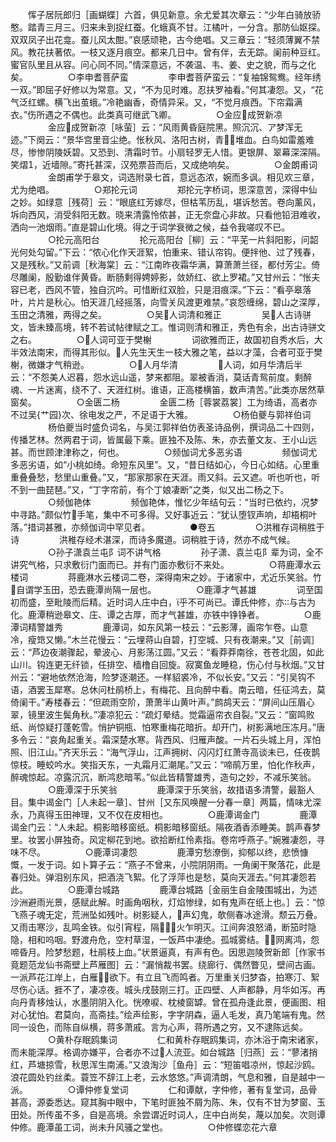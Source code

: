 <!-- { "loadSidebar": true } -->
　　恽子居阮郎归［画蝴蝶］六首，俱见新意。余尤爱其次章云：“少年白骑放骄憨。踏青三月三。归来未到捉红蚕。化蛾真不甘。江橘叶，一分含。那防仙妪探。双双凤子出花龛。蚕儿风太酣。”哀感顽艳，古今绝唱。又三章云：“轻须薄翼不禁风。教花扶著侬。一枝又逐月痕空。都来几日中。曾有伴，去无踪。阑前种豆红。蜜官队里且从容。问心同不同。”情深意远，不袭温、韦、姜、史之貌，而与之化矣。
　　
　　○李申耆菩萨蛮
　　
　　李申耆菩萨蛮云：“复袖锦鸳鸯。经年绣一双。”即屈子好修以为常意。又，“不为见时难。忍扶罗袖看。”何其凄怨。又，“花气泛红螺。横飞出茧蛾。”冷艳幽香，奇情异采。又，“不觉月痕西。下帘霜满衣。”伤所遇之不偶也。此类真可继武飞卿。
　　
　　○金应成贺新凉
　　
　　金应成贺新凉［咏萤］云：“风雨黄昏庭院黑。照沉沉、ア梦浑无迹。”下阕云：“景华宫里音尘绝。怅秋风、洛阳古树，青堆血。白鸟如雷羞难尽，惨惨阴陵妖碧。又恐到、清霜时节。小扇轻罗无人惜。更银屏、翠幕深深隔。笑熠，近墙隙。”寄托甚深，汉苑票苔而后，又成绝响矣。
　　
　　○金朗甫词
　　
　　金朗甫学于皋文，词选附录七首，意远态浓，婉而多讽。相见欢三章，尤为绝唱。
　　
　　○郑抡元词
　　
　　郑抡元字桥词，思深意苦，深得中仙之妙。如绿意［残荷］云：“眼底红芳嫁尽，但枯苇历乱，堪诉愁苦。卷向薰风，坼向西风，消受斜阳无数。晓来清露怜侬甚，正无奈盘心非故。只看他铅泪难收，洒向一池烟雨。”直是碧山化境。得之于词学衰微之候，益令我嗟叹不已。
　　
　　○抡元高阳台
　　
　　抡元高阳台［柳］云：“平芜一片斜阳影，问韶光何处勾留。”下云：“侬心化作天涯絮，怕重来、错认帘钩。便拌他、过了残春，又是残秋。”又前调［秋海棠］云：“江南昨夜霜华满，算萧萧兰径，都付芳尘。倚尽雕阑，殷勤谁伴黄昏。断肠剩得娉婷影，敛娇红、欲上罗裙。”又甘州云：“怅夫容已老，西风不管，独自沉吟。可惜断红双脸，只是泪痕深。”下云：“看亭皋落叶，片片是秋心。怕天涯几经摇落，向雪关风渡更难禁。”哀怨缠绵，碧山之深厚，玉田之清雅，两得之矣。
　　
　　○吴人词清和雅正
　　
　　吴人古诗骈文，皆未臻高境，转不若试帖律赋之工。惟词则清和雅正，秀色有余，出古诗骈文之右。
　　
　　○人词可亚于樊榭
　　
　　词欲雅而正，故国初自秀水后，大半效法南宋，而得其形似。人先生天生一枝大雅之笔，益以才藻，合者可亚于樊榭，微嫌才气稍逊。
　　
　　○人月华清
　　
　　人词，如月华清后半云：“不怨美人迟暮，怨水远山遥，梦来都阻。翠被香消，莫话青鸳前度。剩醉魂、一片迷离，绕不了、天涯红树。谁语，正高楼横笛，数声清苦。”此类亦居然草窗矣。
　　
　　○金匮二杨
　　
　　金匮二杨［蓉裳荔裳］工为绮语，高者亦不过吴{艹园}次、徐电发之严，不足语于大雅。
　　
　　○杨伯夔与郭祥伯词
　　
　　杨伯夔当时盛负词名，与吴江郭祥伯仿表圣诗品例，撰词品二十四则，传播艺林。然两君于词，皆属最下乘。匪独不及陈、朱，亦去董文友、王小山远甚。而世顾津津称之，何也。
　　
　　○频伽词尤多恶劣语
　　
　　频伽词尤多恶劣语，如“小桃如绮。命短东风里”。又，“昔日结如心，今日心如结。心里重重叠叠愁，愁里山重叠。”又，“那家那家在天涯。雨又斜。云又遮。听也听也，听不到一曲琵琶。”又，“丁字帘前，有个丁娘凄断”之类，似又出二杨之下。
　　
　　○频伽艳体
　　
　　频伽艳体，惟忆少年结句云：“当时已依约，况梦中寻路。”颇似竹手笔，集中不可多得。又好事近云：“犹认堕钗声响，却梧桐叶落。”措词甚雅，亦频伽词中罕见者。
　　
　　●卷五
　　
　　○洪稚存词稍胜于诗
　　
　　洪稚存经术湛深，而诗多魔道。词稍胜于诗，然亦不成气候。
　　
　　○孙子潇袁兰屯阝词不讲气格
　　
　　孙子潇、袁兰屯阝辈为词，全不讲究气格，只求敷衍门面而已。并有门面亦敷衍不来处。
　　
　　○蒋鹿潭水云楼词
　　
　　蒋鹿淋水云楼词二卷，深得南宋之妙。于诸家中，尤近乐笑翁。竹自谓学玉田，恐去鹿潭尚隔一层也。
　　
　　○鹿潭才气甚雄
　　
　　词至国初而盛，至毗陵而后精。近时词人庄中白，乎不可尚已。谭氏仲修，亦与古为化。鹿潭稍逊皋文、庄、谭之古厚，而才气甚雄，亦铁中铮铮者。
　　
　　○鹿潭词精警雄秀
　　
　　鹿潭词，如东风第一枝云：“云影薄，画帘乍卷。山意冷，瘦筇又懒。”木兰花慢云：“云埋蒋山自碧，打空城、只有夜潮来。”又［前调］云：“芦边夜潮骤起，晕波心、月影荡江圆。”又云：“看莽莽南徐，苍苍北固，如此山川。钩连更无纤锁，任排空、樯橹自回旋。寂寞鱼龙睡稳，伤心付与秋烟。”又甘州云：“避地依然沧海，险梦逐潮还。一样貂裘冷，不似长安。”又云：“引吴钩不语，酒罢玉犀寒。总休问杜鹃桥上，有梅花、且向醉中看。南云暗，任征鸿去，莫倚阑干。”寿楼春云：“但疏雨空阶，萧萧半山黄叶声。”鹧鸪天云：“屏间山压眉心翠，镜里波生鬓角秋。”凄凉犯云：“疏灯晕结。觉霜逼帘衣自裂。”又云：“窗鸣败纸、尚惊疑打蓬乾雪。悄护铜瓶、怕寒重梅花暗折。却开门，树影满地压冻月。”唐多令云：“哀角起重关。霜深楚水寒。背西风、归雁声酸。一片石头城上月，浑怕照、旧江山。”齐天乐云：“海气浮山，江声拥树、闪闪灯红萧寺高谈未已，任夜鹊惊枝。睡蛟吟水。笑指天东，一丸霜月汇潮尾。”又云：“啼鹃万里，怕化作秋声，醉魂惊起。凉露沉沉，断鸿悲暗苇。”似此皆精警雄秀，造句之妙，不减乐笑翁。
　　
　　○鹿潭深于乐笑翁
　　
　　鹿潭深于乐笑翁，故措语多清警，最豁人目。集中谒金门［人未起一章］、甘州［又东风唤醒一分春一章］两篇，情味尤深永，乃真得玉田神理，又不仅在皮相也。
　　
　　○鹿潭谒金门
　　
　　鹿潭谒金门云：“人未起。桐影暗移窗纸。桐影暗移窗纸。隔夜酒香添睡美。鹊声春梦里。妆罢小屏独奇。风定柳花到地。欲拾断红怜素指。卷帘呼燕子。”婉雅凄怨，寻味不尽。
　　
　　○鹿潭词凄怨
　　
　　鹿潭穷愁潦倒，抑郁以终，悲愤慷慨，一发于词。如卜算子云：“燕子不曾来，小院阴阴雨。一角阑干聚落花，此是春归处。弹泪别东风，把酒浇飞絮。化了浮萍也是愁，莫向天涯去。”何其凄怨若此。
　　
　　○鹿潭台城路
　　
　　鹿潭台城路［金丽生自金陵围城出，为述沙洲避雨光景，感赋此解。时画角咽秋，灯焰惨绿，如有鬼声在纸上也。］云：“惊飞燕子魂无定，荒洲坠如残叶。树影疑人，声幻鬼，欹侧春冰途滑。颓云万叠。又雨击寒沙，乱鸣金铁。似引宵程，隔火乍明灭。江间奔浪怒涌，断笳时隐隐，相和呜咽。野渡舟危，空村草湿，一饭芦中凄绝。孤城雾结。网离鸿，怨啼昏月。险梦愁题，杜鹃枝上血。”状景逼真，有声有色。因思迦陵贺新郎［作家书竟题范龙仙书斋壁上芦雁图］云：“漏悄裁书罢。绕廊行、偶然瞥见，壁间古画。一派芦花江岸上，白雁欲下。有立且飞而鸣者。万里重关归梦杳，拍寒汀、絮尽伤心话。捱不了，凄凉夜。城头戌鼓刚三打。正四壁、人声都静，月华如泻。再向丹青移烛认，水墨阴阴入化。恍嘹唳、枕棱窗罅。曾在孤舟逢此景，便画图、相对心犹怕。君莫向，高斋挂。”绘声绘影，字字阴森，逼人毛发，真乃笔端有鬼。然同一设色，而陈自纵横，蒋多萧戚。言为心声，蒋所遇之穷，又不逮陈远矣。
　　
　　○黄朴存眠鸥集词
　　
　　仁和黄朴存眠鸥集词，亦沐浴于南宋诸家，而未能深厚。格调亦嫌平，合者亦不过人流亚。如台城路［归燕］云：“蓼渚捎红，芦塘掠雪，秋思浑生南浦。”又浪淘沙［鱼舟］云：“短笛唱凉州，惊起沙鸥。浪花圆处钓丝柔。蓑笠不辞江上老，云水悠悠。”声调清朗，气息和雅，自是越中一派。
　　
　　○谭仲修复堂词
　　
　　仁和谭献，字仲修，著有复堂词，品骨甚高，源委悉达。窥其胸中眼中，下笔时匪独不屑为陈、朱，仅有不甘为梦窗、玉田处。所传虽不多，自是高境。余尝谓近时词人，庄中白尚矣，蔑以加矣。次则谭仲修。鹿潭虽工词，尚未升风骚之堂也。
　　
　　○仲修蝶恋花六章
　　
